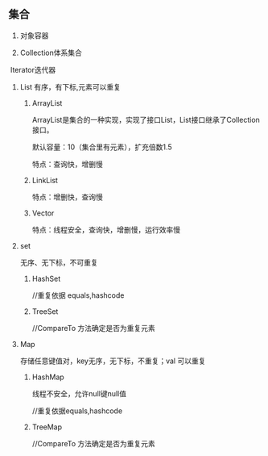 ## 集合

1. 对象容器

2. Collection体系集合

​        Iterator迭代器

   1. List  有序，有下标,元素可以重复
      1. ArrayList
      
         ArrayList是集合的一种实现，实现了接口List，List接口继承了Collection接口。
      
         默认容量：10（集合里有元素），扩充倍数1.5
      
         特点：查询快，增删慢
      
      2. LinkList
      
         特点：增删快，查询慢
      
      3. Vector
      
         特点：线程安全，查询快，增删慢，运行效率慢
      
   2. set

      无序、无下标，不可重复

      1. HashSet

         //重复依据 equals,hashcode

      2. TreeSet

         //CompareTo 方法确定是否为重复元素

   3. Map

       存储任意键值对，key无序，无下标，不重复；val 可以重复

      1. HashMap

         线程不安全，允许null键null值

         //重复依据equals,hashcode

      2. TreeMap

         //CompareTo 方法确定是否为重复元素


